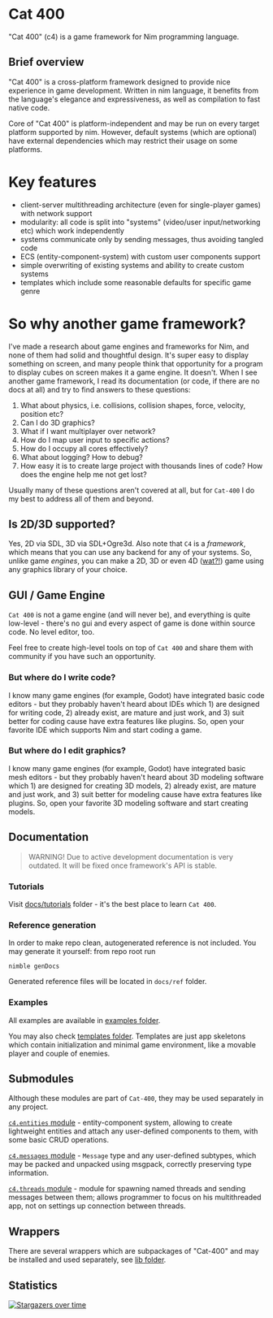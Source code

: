# Cat 400

"Cat 400" (c4) is a game framework for Nim programming language.

## Brief overview

"Cat 400" is a cross-platform framework designed to provide nice experience in game development. Written in nim language, it benefits from the language's elegance and expressiveness, as well as compilation to fast native code.

Core of "Cat 400" is platform-independent and may be run on every target platform supported by nim. However, default systems (which are optional) have external dependencies which may restrict their usage on some platforms.

# Key features

- client-server multithreading architecture (even for single-player games) with network support
- modularity: all code is split into "systems" (video/user input/networking etc) which work independently
- systems communicate only by sending messages, thus avoiding tangled code
- ECS (entity-component-system) with custom user components support
- simple overwriting of existing systems and ability to create custom systems
- templates which include some reasonable defaults for specific game genre

# So why another game framework?

I've made a research about game engines and frameworks for Nim, and none of them had solid and thoughtful design. It's super easy to display something on screen, and many people think that opportunity for a program to display cubes on screen makes it a game engine. It doesn't. When I see another game framework, I read its documentation (or code, if there are no docs at all) and try to find answers to these questions:
1) What about physics, i.e. collisions, collision shapes, force, velocity, position etc?
2) Can I do 3D graphics?
3) What if I want multiplayer over network?
4) How do I map user input to specific actions?
5) How do I occupy all cores effectively?
6) What about logging? How to debug?
7) How easy it is to create large project with thousands lines of code? How does the engine help me not get lost?

Usually many of these questions aren't covered at all, but for `Cat-400` I do my best to address all of them and beyond.

## Is 2D/3D supported?

Yes, 2D via SDL, 3D via SDL+Ogre3d. Also note that `C4` is a _framework_, which means that you can use any backend for any of your systems. So, unlike game _engines_, you can make a 2D, 3D or even 4D ([wat?!](https://www.youtube.com/watch?v=0t4aKJuKP0Q)) game using any graphics library of your choice.

## GUI / Game Engine

`Cat 400` is not a game engine (and will never be), and everything is quite low-level - there's no gui and every aspect of game is done within source code. No level editor, too.

Feel free to create high-level tools on top of `Cat 400` and share them with community if you have such an opportunity.

### But where do I write code?

I know many game engines (for example, Godot) have integrated basic code editors - but they probably haven't heard about IDEs which 1) are designed for writing code, 2) already exist, are mature and just work, and 3) suit better for coding cause have extra features like plugins. So, open your favorite IDE which supports Nim and start coding a game.

### But where do I edit graphics?

I know many game engines (for example, Godot) have integrated basic mesh editors - but they probably haven't heard about 3D modeling software which 1) are designed for creating 3D models, 2) already exist, are mature and just work, and 3) suit better for modeling cause have extra features like plugins. So, open your favorite 3D modeling software and start creating models.

## Documentation

> WARNING! Due to active development documentation is very outdated. It will be fixed once framework's API is stable.

### Tutorials

Visit [docs/tutorials](docs/tutorials/) folder - it's the best place to learn `Cat 400`.

### Reference generation

In order to make repo clean, autogenerated reference is not included. You may generate it yourself: from repo root run

```
nimble genDocs
```

Generated reference files will be located in `docs/ref` folder.

### Examples

All examples are available in [examples folder](c4/examples).

You may also check [templates folder](c4/templates). Templates are just app skeletons which contain initialization and minimal game environment, like a movable player and couple of enemies.

## Submodules

Although these modules are part of `Cat-400`, they may be used separately in any project.

[`c4.entities` module](c4/entities.nim) - entity-component system, allowing to create lightweight entities and attach any user-defined components to them, with some basic CRUD operations.

[`c4.messages` module](c4/messages.nim) - `Message` type and any user-defined subtypes, which may be packed and unpacked using msgpack, correctly preserving type information.

[`c4.threads` module](c4/threads.nim) - module for spawning named threads and sending messages between them; allows programmer to focus on his multithreaded app, not on settings up connection between threads.

## Wrappers

There are several wrappers which are subpackages of "Cat-400" and may be installed and used separately, see [lib folder](c4/lib).

## Statistics

[![Stargazers over time](https://starchart.cc/c0ntribut0r/cat-400.svg)](https://starchart.cc/c0ntribut0r/cat-400)
